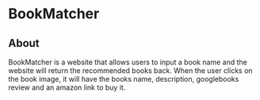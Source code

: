 # BookMatcher

## About
BookMatcher is a website that allows users to input a book name and the website will return the recommended books back. When the user clicks on the book image, it will have the books name, description, googlebooks review and an amazon link to buy it. 
